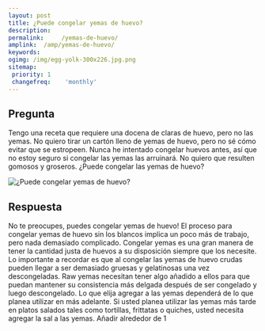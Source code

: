 ```yaml
---
layout: post
title: ¿Puede congelar yemas de huevo?  
description: 
permalink:     /yemas-de-huevo/
amplink:  /amp/yemas-de-huevo/
keywords: 
ogimg: /img/egg-yolk-300x226.jpg.png
sitemap:
 priority: 1
 changefreq:    'monthly'
---
```




## Pregunta

Tengo una receta que requiere una docena de claras de huevo, pero no las yemas. No quiero tirar un cartón lleno de yemas de huevo, pero no sé cómo evitar que se estropeen. Nunca he intentado congelar huevos antes, así que no estoy seguro si congelar las yemas las arruinará. No quiero que resulten gomosos y groseros. ¿Puede congelar las yemas de huevo?


![¿Puede congelar yemas de huevo?](https://sepuedecongelar.com/img/egg-yolk-300x226.jpg "¿Puede congelar yemas de huevo?" )


## Respuesta

No te preocupes, puedes congelar yemas de huevo! El proceso para congelar yemas de huevo sin los blancos implica un poco más de trabajo, pero nada demasiado complicado. Congelar yemas es una gran manera de tener la cantidad justa de huevos a su disposición siempre que los necesite. Lo importante a recordar es que al congelar las yemas de huevo crudas pueden llegar a ser demasiado gruesas y gelatinosas una vez descongeladas. Raw yemas necesitan tener algo añadido a ellos para que puedan mantener su consistencia más delgada después de ser congelado y luego descongelado.
Lo que elija agregar a las yemas dependerá de lo que planea utilizar en más adelante. Si usted planea utilizar las yemas más tarde en platos salados tales como tortillas, frittatas o quiches, usted necesita agregar la sal a las yemas. Añadir alrededor de 1